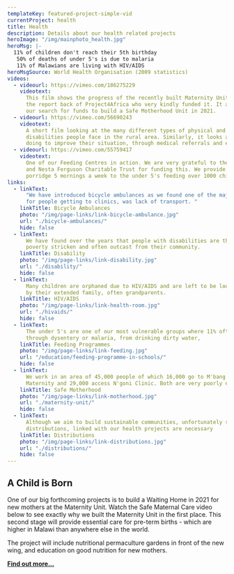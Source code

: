 ```yaml
---
templateKey: featured-project-simple-vid
currentProject: health
title: Health
description: Details about our health related projects
heroImage: "/img/mainphoto_health.jpg"
heroMsg: |-
  11% of children don't reach their 5th birthday
   50% of deaths of under 5's is due to malaria
   11% of Malawians are living with HIV/AIDS
heroMsgSource: World Health Organisation (2009 statistics)
videos:
  - videourl: https://vimeo.com/186275229
    videotext:
      This film shows the progress of the recently built Maternity Unit and
      the report back of Project4Africa who very kindly funded it. It also explains
      our search for funds to build a Safe Motherhood Unit in 2021.
  - videourl: https://vimeo.com/56690243
    videotext:
      A short film looking at the many different types of physical and mental
      disabilities people face in the rural area. Similarly, it looks at what we are
      doing to improve their situation, through medical referrals and education.
  - videourl: https://vimeo.com/55759417
    videotext:
      One of our Feeding Centres in action. We are very grateful to the Allan
      and Nesta Ferguson Charitable Trust for funding this. We provide a nutritious
      porridge 5 mornings a week to the under 5's feeding over 1000 children per day.
links:
  - linkText:
      "We have introduced bicycle ambulances as we found one of the major difficulties
      for people getting to clinics, was lack of transport. "
    linkTitle: Bicycle Ambulances
    photo: "/img/page-links/link-bicycle-ambulance.jpg"
    url: "./bicycle-ambulances/"
    hide: false
  - linkText:
      We have found over the years that people with disabilities are the most
      poverty stricken and often outcast from their community.
    linkTitle: Disability
    photo: "/img/page-links/link-disability.jpg"
    url: "./disability/"
    hide: false
  - linkText:
      Many children are orphaned due to HIV/AIDS and are left to be looked after
      by their extended family, often grandparents.
    linkTitle: HIV/AIDS
    photo: "/img/page-links/link-health-room.jpg"
    url: "./hivaids/"
    hide: false
  - linkText:
      The under 5's are one of our most vulnerable groups where 11% often die
      through dysentery or malaria, from drinking dirty water,
    linkTitle: Feeding Programmes
    photo: "/img/page-links/link-feeding.jpg"
    url: "/education/feeding-programme-in-schools/"
    hide: false
  - linkText:
      We work in an area of 45,000 people of which 16,000 go to M'bang'ombe
      Maternity and 29,000 access N'goni Clinic. Both are very poorly equipped.
    linkTitle: Safe Motherhood
    photo: "/img/page-links/link-motherhood.jpg"
    url: "./maternity-unit/"
    hide: false
  - linkText:
      Although we aim to build sustainable communities, unfortunately sometimes
      distributions, linked with our health projects are necessary
    linkTitle: Distributions
    photo: "/img/page-links/link-distributions.jpg"
    url: "./distributions/"
    hide: false
---
```


## A Child is Born

One of our big forthcoming projects is to build a Waiting Home in 2021 for new mothers at the Maternity Unit. Watch the Safe Maternal Care video below to see exactly why we built the Maternity Unit in the first place. This second stage will provide essential care for pre-term births - which are higher in Malawi than anywhere else in the world.

The project will include nutritional permaculture gardens in front of the new wing, and education on good nutrition for new mothers.

[**Find out more...**](/health/a-child-is-born/)

